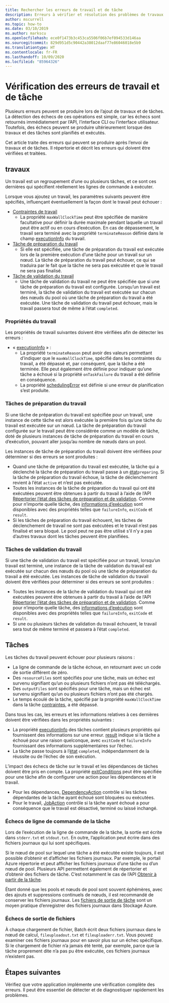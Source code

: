 ```yaml
---
title: Rechercher les erreurs de travail et de tâche
description: Erreurs à vérifier et résolution des problèmes de travaux et des tâches
author: mscurrell
ms.topic: how-to
ms.date: 03/10/2019
ms.author: markscu
ms.openlocfilehash: ece0f1473b3c453ca5506f06b7ef094533d146aa
ms.sourcegitcommit: 829d951d5c90442a38012daaf77e86046018e5b9
ms.translationtype: HT
ms.contentlocale: fr-FR
ms.lasthandoff: 10/09/2020
ms.locfileid: "85964326"
---
```

# <a name="job-and-task-error-checking"></a>Vérification des erreurs de travail et de tâche

Plusieurs erreurs peuvent se produire lors de l’ajout de travaux et de tâches. La détection des échecs de ces opérations est simple, car les échecs sont retournés immédiatement par l’API, l’interface CLI ou l’interface utilisateur.  Toutefois, des échecs peuvent se produire ultérieurement lorsque des travaux et des tâches sont planifiés et exécutés.

Cet article traite des erreurs qui peuvent se produire après l’envoi de travaux et de tâches. Il répertorie et décrit les erreurs qui doivent être vérifiées et traitées.

## <a name="jobs"></a>travaux

Un travail est un regroupement d’une ou plusieurs tâches, et ce sont ces dernières qui spécifient réellement les lignes de commande à exécuter.

Lorsque vous ajoutez un travail, les paramètres suivants peuvent être spécifiés, influençant éventuellement la façon dont le travail peut échouer :

- [Contraintes de travail](/rest/api/batchservice/job/add#jobconstraints)
  - La propriété `maxWallClockTime` peut être spécifiée de manière facultative pour définir la durée maximale pendant laquelle un travail peut être actif ou en cours d’exécution. En cas de dépassement, le travail sera terminé avec la propriété `terminateReason` définie dans le champ [executionInfo](/rest/api/batchservice/job/get#cloudjob) du travail.
- [Tâche de préparation du travail](/rest/api/batchservice/job/add#jobpreparationtask)
  - Si elle est spécifiée, une tâche de préparation du travail est exécutée lors de la première exécution d’une tâche pour un travail sur un nœud. La tâche de préparation du travail peut échouer, ce qui se traduira par le fait que la tâche ne sera pas exécutée et que le travail ne sera pas finalisé.
- [Tâche de validation du travail](/rest/api/batchservice/job/add#jobreleasetask)
  - Une tâche de validation du travail ne peut être spécifiée que si une tâche de préparation du travail est configurée. Lorsqu’un travail est terminé, la tâche de validation du travail est exécutée sur chacun des nœuds du pool où une tâche de préparation du travail a été exécutée. Une tâche de validation du travail peut échouer, mais le travail passera tout de même à l’état `completed`.

### <a name="job-properties"></a>Propriétés du travail

Les propriétés de travail suivantes doivent être vérifiées afin de détecter les erreurs :

- « [executionInfo](/rest/api/batchservice/job/get#jobexecutioninformation) » :
  - La propriété `terminateReason` peut avoir des valeurs permettant d’indiquer que le `maxWallClockTime`, spécifié dans les contraintes du travail, a été dépassé et, par conséquent, que la tâche a été terminée. Elle peut également être définie pour indiquer qu’une tâche a échoué si la propriété `onTaskFailure` du travail a été définie en conséquence.
  - La propriété [schedulingError](/rest/api/batchservice/job/get#jobschedulingerror) est définie si une erreur de planification s’est produite.
 
### <a name="job-preparation-tasks"></a>Tâches de préparation du travail

Si une tâche de préparation du travail est spécifiée pour un travail, une instance de cette tâche est alors exécutée la première fois qu’une tâche du travail est exécutée sur un nœud. La tâche de préparation du travail configurée sur le travail peut être considérée comme un modèle de tâche, doté de plusieurs instances de tâche de préparation du travail en cours d’exécution, pouvant aller jusqu’au nombre de nœuds dans un pool.

Les instances de tâche de préparation du travail doivent être vérifiées pour déterminer si des erreurs se sont produites :
- Quand une tâche de préparation du travail est exécutée, la tâche qui a déclenché la tâche de préparation du travail passe à un [état](/rest/api/batchservice/task/get#taskstate)`preparing`. Si la tâche de préparation du travail échoue, la tâche de déclenchement revient à l’état `active` et n’est pas exécutée.  
- Toutes les instances de la tâche de préparation du travail qui ont été exécutées peuvent être obtenues à partir du travail à l’aide de l’API [Répertorier l’état des tâches de préparation et de validation](/rest/api/batchservice/job/listpreparationandreleasetaskstatus). Comme pour n’importe quelle tâche, des [informations d’exécution](/rest/api/batchservice/job/listpreparationandreleasetaskstatus#jobpreparationandreleasetaskexecutioninformation) sont disponibles avec des propriétés telles que `failureInfo`, `exitCode` et `result`.
- Si les tâches de préparation du travail échouent, les tâches de déclenchement de travail ne sont pas exécutées et le travail n’est pas finalisé et sera bloqué. Le pool peut ne pas être utilisé s’il n’y a pas d’autres travaux dont les tâches peuvent être planifiées.

### <a name="job-release-tasks"></a>Tâches de validation du travail

Si une tâche de validation du travail est spécifiée pour un travail, lorsqu’un travail est terminé, une instance de la tâche de validation du travail est exécutée sur chacun des nœuds du pool où une tâche de préparation du travail a été exécutée.  Les instances de tâche de validation du travail doivent être vérifiées pour déterminer si des erreurs se sont produites :
- Toutes les instances de la tâche de validation du travail qui ont été exécutées peuvent être obtenues à partir du travail à l’aide de l’API [Répertorier l’état des tâches de préparation et de validation](/rest/api/batchservice/job/listpreparationandreleasetaskstatus). Comme pour n’importe quelle tâche, des [informations d’exécution](/rest/api/batchservice/job/listpreparationandreleasetaskstatus#jobpreparationandreleasetaskexecutioninformation) sont disponibles avec des propriétés telles que `failureInfo`, `exitCode` et `result`.
- Si une ou plusieurs tâches de validation du travail échouent, le travail sera tout de même terminé et passera à l’état `completed`.

## <a name="tasks"></a>Tâches

Les tâches du travail peuvent échouer pour plusieurs raisons :

- La ligne de commande de la tâche échoue, en retournant avec un code de sortie différent de zéro.
- Des `resourceFiles` sont spécifiés pour une tâche, mais un échec est survenu signifiant qu’un ou plusieurs fichiers n’ont pas été téléchargés.
- Des `outputFiles` sont spécifiés pour une tâche, mais un échec est survenu signifiant qu’un ou plusieurs fichiers n’ont pas été chargés.
- Le temps écoulé de la tâche, spécifié par la propriété `maxWallClockTime` dans la tâche [contraintes](/rest/api/batchservice/task/add#taskconstraints), a été dépassé.

Dans tous les cas, les erreurs et les informations relatives à ces dernières doivent être vérifiées dans les propriétés suivantes :
- La propriété [executionInfo](/rest/api/batchservice/task/get#taskexecutioninformation) des tâches contient plusieurs propriétés qui fournissent des informations sur une erreur. [result](/rest/api/batchservice/task/get#taskexecutionresult) indique si la tâche a échoué pour une raison quelconque, avec `exitCode` et `failureInfo` fournissant des informations supplémentaires sur l’échec.
- La tâche passe toujours à l’[état](/rest/api/batchservice/task/get#taskstate) `completed`, indépendamment de la réussite ou de l’échec de son exécution.

L’impact des échecs de tâche sur le travail et les dépendances de tâches doivent être pris en compte.  La propriété [exitConditions](/rest/api/batchservice/task/add#exitconditions) peut être spécifiée pour une tâche afin de configurer une action pour les dépendances et le travail.
- Pour les dépendances, [DependencyAction](/rest/api/batchservice/task/add#dependencyaction) contrôle si les tâches dépendantes de la tâche ayant échoué sont bloquées ou exécutées.
- Pour le travail, [JobAction](/rest/api/batchservice/task/add#jobaction) contrôle si la tâche ayant échoué a pour conséquence que le travail est désactivé, terminé ou laissé inchangé.

### <a name="task-command-line-failures"></a>Échecs de ligne de commande de la tâche

Lors de l’exécution de la ligne de commande de la tâche, la sortie est écrite dans `stderr.txt` et `stdout.txt`. En outre, l’application peut écrire dans des fichiers journaux qui lui sont spécifiques.

Si le nœud de pool sur lequel une tâche a été exécutée existe toujours, il est possible d’obtenir et d’afficher les fichiers journaux. Par exemple, le portail Azure répertorie et peut afficher les fichiers journaux d’une tâche ou d’un nœud de pool. Plusieurs API permettent également de répertorier et d’obtenir des fichiers de tâche. C’est notamment le cas de l’API [Obtenir à partir de la tâche](/rest/api/batchservice/file/getfromtask).

Étant donné que les pools et nœuds de pool sont souvent éphémères, avec des ajouts et suppressions continuels de nœuds, il est recommandé de conserver les fichiers journaux. Les [fichiers de sortie de tâche](./batch-task-output-files.md) sont un moyen pratique d’enregistrer des fichiers journaux dans Stockage Azure.

### <a name="output-file-failures"></a>Échecs de sortie de fichiers
À chaque chargement de fichier, Batch écrit deux fichiers journaux dans le nœud de calcul, `fileuploadout.txt` et `fileuploaderr.txt`. Vous pouvez examiner ces fichiers journaux pour en savoir plus sur un échec spécifique. Si le chargement de fichier n’a jamais été tenté, par exemple, parce que la tâche proprement dite n’a pas pu être exécutée, ces fichiers journaux n’existent pas.  

## <a name="next-steps"></a>Étapes suivantes

Vérifiez que votre application implémente une vérification complète des erreurs. Il peut être essentiel de détecter et de diagnostiquer rapidement les problèmes.
